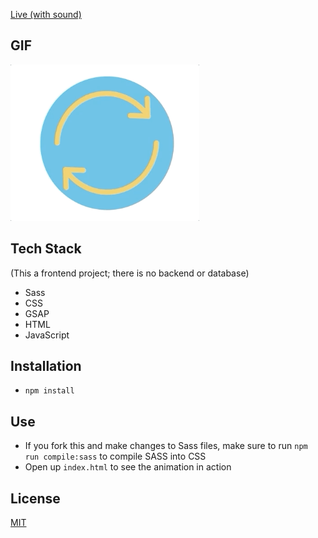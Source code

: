 [Live (with sound)](https://hakeemmidan.github.io/fantaq-animation/)


## GIF
<img height="250px" src="assets/fantaq-logo-anim.gif"/>

## Tech Stack
(This a frontend project; there is no backend or database)
- Sass
- CSS
- GSAP
- HTML
- JavaScript

## Installation
- `npm install`

## Use
- If you fork this and make changes to Sass files, make sure to run `npm run compile:sass` to compile SASS into CSS
- Open up `index.html` to see the animation in action

## License
[MIT](https://choosealicense.com/licenses/mit/)